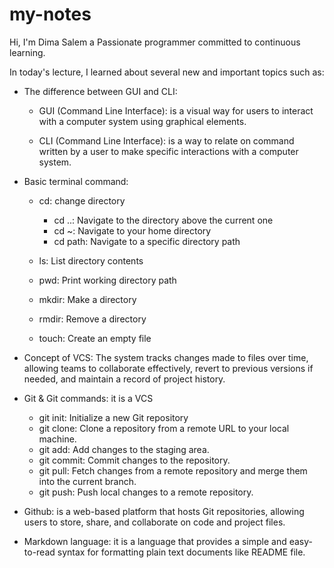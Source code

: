# my-notes

Hi, I'm Dima Salem a Passionate programmer committed to continuous learning.

In today's lecture, I learned about several new and important topics such as:
- The difference between GUI and CLI:
  - GUI (Command Line Interface): is a visual way for users to interact with a computer system using graphical elements.

  - CLI (Command Line Interface): is a way to relate on command written by a user to make specific interactions with a computer system.

- Basic terminal command:
  - cd: change directory 
    - cd ..: Navigate to the directory above the current one
    - cd ~: Navigate to your home directory
    - cd path: Navigate to a specific directory path

  - ls: List directory contents
  - pwd: Print working directory path
  - mkdir: Make a directory
  - rmdir: Remove a directory
  - touch: Create an empty file 
  
- Concept of VCS: The system tracks changes made to files over time, allowing teams to collaborate effectively, revert to previous versions if needed, and maintain a record of project history.

- Git & Git commands: it is a VCS
    - git init: Initialize a new Git repository 
    - git clone: Clone a repository from a remote URL to your local machine.
    - git add: Add changes to the staging area.
    - git commit: Commit changes to the repository.
    - git pull: Fetch changes from a remote repository and merge them into the current branch.
    - git push: Push local changes to a remote repository.

 - Github: is a web-based platform that hosts Git repositories, allowing users to store, share, and collaborate on code and project files.

 - Markdown language: it is a language that provides a simple and easy-to-read syntax for formatting plain text documents like README file.








   
    





